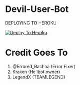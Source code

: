 # Devil-User-Bot

DEPLOYING TO HEROKU

[![Deploy To Heroku](https://www.herokucdn.com/deploy/button.svg)](https://heroku.com/deploy?template=https://github.com/lucifeermorningstar/deviluserbot)

# Credit Goes To
1. @Errored_Bachha (Error Fixer) 
2. Kraken (Hellbot owner) 
3. LegendX (TEAMLEGEND) 
